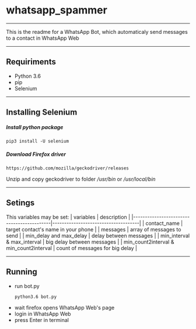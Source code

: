 # whatsapp_spammer
---

This is the readme for a WhatsApp Bot, which automaticaly send messages to a contact in WhatsApp Web

---

## Requiriments
* Python 3.6
* pip
* Selenium

---
## Installing Selenium
##### Install python package
```
pip3 install -U selenium
```
##### Download Firefox driver
 
```
https://github.com/mozilla/geckodriver/releases
```
Unzip and copy geckodriver to folder */usr/bin* or */usr/local/bin*


---
## Setings
This variables may be set:
| variables                                 | description                         |
|-------------------------------------------|-------------------------------------|
| contact_name                              | target contact's name in your phone |
| messages                                  | array of messages to send           |
| min_delay and max_delay                   | delay between messages              |
| min_interval & max_interval               | big delay between messages          |
| min_count2interval & min_count2interval   | count of messages for big delay     |

---
## Running

- run bot.py
    ```
    python3.6 bot.py
    ```
- wait firefox opens WhatsApp Web's page
- login in WhatsApp Web
- press Enter in terminal


